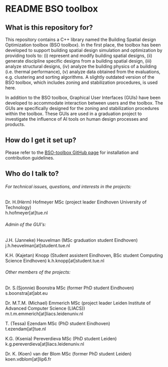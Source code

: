 # README BSO toolbox

## What is this repository for?

This repository contains a C++ library named the Building Spatial design Optimization toolbox (BSO toolbox). In the first place, the toolbox has been developed to support building spatial design simulation and optimization by providing tools to: (i) represent and modify building spatial designs, (ii) generate discipline specific designs from a building spatial design, (iii) analyze structural designs, (iv) analyze the building physics of a building (i.e. thermal performance), (v) analyze data obtained from the evaluations, e.g. clustering and sorting algorithms. A slightly outdated version of the BSO toolbox, which includes zoning and stabilization procedures, is used here.

In addition to the BSO toolbox, Graphical User Interfaces (GUIs) have been developed to accommodate interaction between users and the toolbox. The GUIs are specifically designed for the zoning and stabilization procedures within the toolbox. These GUIs are used in a graduation project to investigate the influence of AI tools on human design processes and products.

## How do I get it set up? ###
Please refer to the [BSO-toolbox GitHub page](https://github.com/TUe-excellent-buildings/BSO-toolbox) for installation and contribution guidelines.

## Who do I talk to? ###

###### For technical issues, questions, and interests in the projects:  
Dr. H.(Hèrm) Hofmeyer MSc (project leader Eindhoven University of Technology)  
h.hofmeyer[at]tue.nl  

###### Admin of the GUI's:
J.H. (Janneke) Heuvelman (MSc graduation student Eindhoven)   
j.h.heuvelman[at]student.tue.nl 

K.H. (Kajetan) Knopp (Student assistent Eindhoven, BSc student Computing Science Eindhoven)
k.h.knopp[at]student.tue.nl

###### Other members of the projects:  
Dr. S.(Sjonnie) Boonstra MSc (former PhD student Eindhoven)  
s.boonstra[at]abt.eu

Dr. M.T.M. (Michael) Emmerich MSc (project leader Leiden Institute of Advanced Computer Science (LIACS))  
m.t.m.emmerich[at]liacs.leidenuniv.nl  

T. (Tessa) Ezendam MSc (PhD student Eindhoven)  
t.ezendam[at]tue.nl  

K.G. (Ksenia) Pereverdieva MSc (PhD student Leiden)  
k.g.pereverdieva[at]liacs.leidenuniv.nl  

Dr. K. (Koen) van der Blom MSc (former PhD student Leiden)  
koen.vdblom[at]lip6.fr

